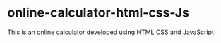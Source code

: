 # online-calculator-html-css-Js
 This is an online calculator developed using HTML CSS and JavaScript
